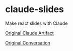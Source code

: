 # claude-slides
Make react slides with Claude

[Original Claude Artifact](https://claude.site/artifacts/1e22119b-9859-4738-b128-19c31410ca82)

[Original Conversation](https://claude.ai/chat/d5a0286f-6772-4622-a7f6-1f1df1f4e332)
